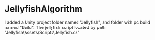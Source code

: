 # JellyfishAlgorithm

I added a Unity project folder named "Jellyfish", and folder with pc build named "Build".
The jellyfish script located by path "Jellyfish\Assets\Scripts\Jellyfish.cs"
